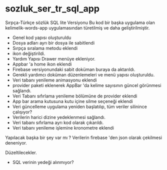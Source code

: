 # sozluk_ser_tr_sql_app

Sırpça-Türkçe sözlük 
SQL lite Versiyonu 
Bu kod bir başka uygulama olan kelimelik-words-app uygulamasından 
türetilmiş ve daha geliştirilmiştir.


- Genel kod yapısı oluşturuldu
- Dosya adları ayrı bir dosya ile sabitlendi
- Sırpça sıralama metodu eklendi
- ikon değiştirildi.
- Yardım Yapısı Drawer menüye ekleniyor.
- Appbar 'a home ikon eklendi
- Firebase versiyonundaki sabit doküman buraya da aktarıldı.
- Gerekli yardımcı doküman düzenlemeleri ve menü yapısı oluşturuldu.
- Veri tabanı yenileme animasyonu eklendi
- provider paketi eklenerek AppBar 'da kelime sayısının güncel görünmesi sağlandı.
- Veri Tabanı sıfırlama yenileme bölümüne de provider eklendi
- App bar arama kutusuna kutu içine silme seçeneği eklendi
- Veri güncelleme uygulama yeniden başlatılıp, tüm veriler silinince çalışıyor?
- Verilerin harici dizine yedeklenmesi sağlandı.
- Veri tabanı sıfırlama ayrı kod olarak çıkarıldı. 
- Veri tabanı yenileme işlemine kronometre eklendi

Yapılacak başka bir şey var mı ?
Verilerin firebase 'den json olarak çekilmesi deneniyor.


Düzeltilecekler.
- SQL verinin yedeği alınmıyor?